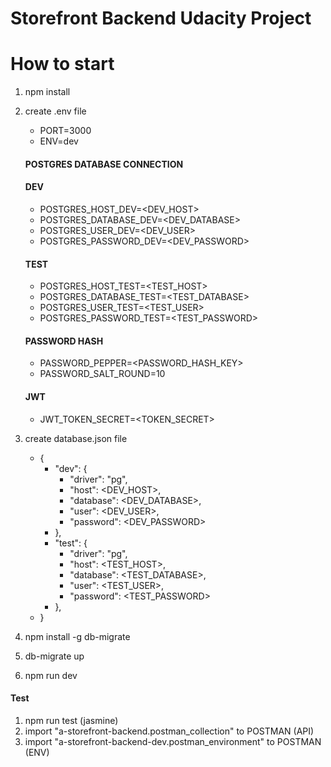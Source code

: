 # Storefront Backend Udacity Project

# How to start
1. npm install
2. create .env file

    - PORT=3000
    - ENV=dev
    #### POSTGRES DATABASE CONNECTION
    #### DEV
    - POSTGRES_HOST_DEV=<DEV_HOST>
    - POSTGRES_DATABASE_DEV=<DEV_DATABASE>
    - POSTGRES_USER_DEV=<DEV_USER>
    - POSTGRES_PASSWORD_DEV=<DEV_PASSWORD>
    #### TEST
    - POSTGRES_HOST_TEST=<TEST_HOST>
    - POSTGRES_DATABASE_TEST=<TEST_DATABASE>
    - POSTGRES_USER_TEST=<TEST_USER>
    - POSTGRES_PASSWORD_TEST=<TEST_PASSWORD>
    #### PASSWORD HASH
    - PASSWORD_PEPPER=<PASSWORD_HASH_KEY>
    - PASSWORD_SALT_ROUND=10
    #### JWT
    - JWT_TOKEN_SECRET=<TOKEN_SECRET>

3. create database.json file

    - {
        - "dev": {
            - "driver": "pg",
            - "host": <DEV_HOST>,
            - "database": <DEV_DATABASE>,
            - "user": <DEV_USER>,
            - "password": <DEV_PASSWORD>
        - },
        - "test": {
            - "driver": "pg",
            - "host": <TEST_HOST>,
            - "database": <TEST_DATABASE>,
            - "user": <TEST_USER>,
            - "password": <TEST_PASSWORD>
        - },
    - }

4. npm install -g db-migrate
5. db-migrate up
6. npm run dev

#### Test
1. npm run test (jasmine)
2. import "a-storefront-backend.postman_collection" to POSTMAN (API)
3. import "a-storefront-backend-dev.postman_environment" to POSTMAN (ENV)

